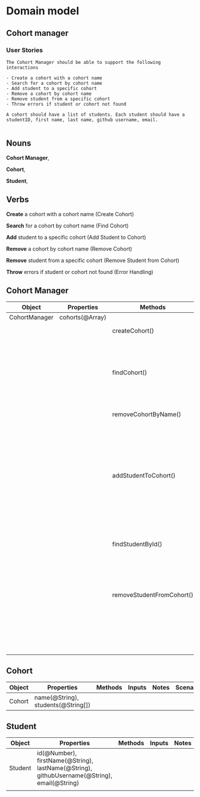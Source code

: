 # Domain model

## Cohort manager

### User Stories

```text
The Cohort Manager should be able to support the following interactions

- Create a cohort with a cohort name
- Search for a cohort by cohort name
- Add student to a specific cohort
- Remove a cohort by cohort name
- Remove student from a specific cohort
- Throw errors if student or cohort not found

A cohort should have a list of students. Each student should have a studentID, first name, last name, github username, email.


```

## Nouns

**Cohort Manager**,

**Cohort**,

**Student**,

## Verbs

**Create** a cohort with a cohort name (Create Cohort)

**Search** for a cohort by cohort name (Find Cohort)

**Add** student to a specific cohort (Add Student to Cohort)

**Remove** a cohort by cohort name (Remove Cohort)

**Remove** student from a specific cohort (Remove Student from Cohort)

**Throw** errors if student or cohort not found (Error Handling)

## Cohort Manager

| Object| Properties| Methods|Inputs| Notes | Scenario| Output  |Example|
|-------|-----------|--------|------|-------|---------|---------|-------|
| CohortManager | cohorts(@Array) |||||||
||| createCohort()| cohortName(@String)|| name is unique| @Object | `createCohort('cohort-11') => Cohort {name: cohort-11, students: []}`|
|||||| name is not unique     | @String | `createCohort('cohort-11') => "cohort-11 already exists"`|
||| findCohort()| cohortName(@String)|| cohort exists| @Object | `findCohort('cohort-11') => Cohort {name: cohort-11, students: []}`|
|||||| cohort does not exist  | Error   | `findCohort('cohort-99') => Error: "Cohort does not exist"`|
||| removeCohortByName()| cohortName(@String)|| cohort exists| @String | `removeCohortByName('cohort-11') => "cohort-11 removed successfully"`|
|||||| cohort does not exist  | Error   | `removeCohortByName('cohort-11') => Error: "Cohort doesn't exist"`|
||| addStudentToCohort()      | student(@Object), cohortName(@String)   || cohort exists| @Object | `addStudentToCohort({firstName: "Pierluigi", lastName: "Capirci", github:"@PCapid3V", email: "pierluigi.capirci89@gmail.com"}, "cohort-11") => Cohort {name: 'cohort-11',students: [Student {id: 1,firstName: "Pierluigi", lastName: "Capirci", github:"@PCapid3V", email: "pierluigi.capirci89@gmail.com"} }` |
|||||| cohort does not exist  | Error   | `addStudentToCohort({}, 'cohort-33') => Error: "Cohort does not exist"`|
|||findStudentById()|studentId(@Number), cohortName(@String)||cohort and student exist|@Object|`findStudentById(studentId(@Number), cohortName(@String)) => return student` |
||||||student does not exist | Error | `findStudentInCohort(studentId(@Number), cohortName(@String)) => Error: "Student does not exist"`
||| removeStudentFromCohort() | studentId(@Number), cohortName(@String) || cohort exists| @String | `removeStudentFromCohort(2, 'cohort-11') => ' Pierluigi has successfully been removed from cohort-11'`|
|||||| cohort does not exist  | Error   | `removeStudentFromCohort(2, 'cohort-hove') => Error: "Cohort does not exist"`|
|||||| student does not exist | Error   | `removeStudentFromCohort(67, 'cohort-11') => Error: "Student does not exist"`|

## Cohort

| Object | Properties                      | Methods | Inputs | Notes | Scenario | Output | Example |
| ------ | ------------------------------- | ------- | ------ | ----- | -------- | ------ | ------- |
| Cohort | name(@String), students(@String[]) |         |        |       |          |        |         |

## Student

| Object  | Properties | Methods | Inputs | Notes | Scenario | Output | Example |
| ------- | -----------| ------- | ------ | ----- | -------- | ------ | ------- |
| Student | id(@Number), firstName(@String), lastName(@String), githubUsername(@String), email(@String) |
||||||
